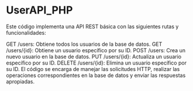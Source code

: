 # UserAPI_PHP
Este código implementa una API REST básica con las siguientes rutas y funcionalidades:

GET /users: Obtiene todos los usuarios de la base de datos.
GET /users/{id}: Obtiene un usuario específico por su ID.
POST /users: Crea un nuevo usuario en la base de datos.
PUT /users/{id}: Actualiza un usuario específico por su ID.
DELETE /users/{id}: Elimina un usuario específico por su ID.
El código se encarga de manejar las solicitudes HTTP, realizar las operaciones correspondientes en la base de datos y enviar las respuestas apropiadas.
